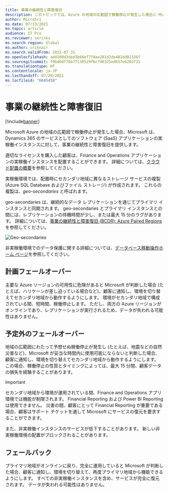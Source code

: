 ```yaml
---
title: 事業の継続性と障害復旧
description: このトピックでは、Azure の地域の広範囲で稼働停止が発生した場合に Microsoft が Microsoft Dynamics 365 SaaS アプリケーション の実稼働インスタンスに対して提供する、事業の継続性と障害復旧について説明します。
author: MicroSri
ms.date: 07/13/2021
ms.topic: article
audience: IT Pro
ms.reviewer: sericks
ms.search.region: Global
ms.author: sriknair
ms.search.validFrom: 2021-07-31
ms.openlocfilehash: ae0180d3ded3b66ef7f8ae201d2de481dd01336f
ms.sourcegitcommit: f9b40df70a77136529fbc790325ed657eb203731
ms.translationtype: HT
ms.contentlocale: ja-JP
ms.lasthandoff: 07/20/2021
ms.locfileid: "6645458"
---
```

# <a name="business-continuity-and-disaster-recovery"></a>事業の継続性と障害復旧

[!include[banner](../includes/banner.md)]

Microsoft Azure の地域の広範囲で稼働停止が発生した場合、Microsoft は、Dynamics 365 のサービスとしてのソフトウェア (SaaS) アプリケーションの実稼働インスタンスに対して、事業の継続性と障害復旧を提供します。

適切なライセンスを購入した顧客は、Finance and Operations アプリケーションの実稼働インスタンスを配置することができます。 詳細については、[クラウド配置の概要](../deployment/cloud-deployment-overview.md)を参照してください。

実稼働環境では、配置時にセカンダリ地域に異なるストレージ サービスの複製 (Azure SQL Database およびファイル ストレージ) が作成されます。 これらの複製は、*geo-secondaries* と呼ばれます。

geo-secondaries は、継続的なデータ レプリケーションを通じてプライマリ インスタンスと同期されます。 geo-secondaries とプライマリ インスタンスとの間には、レプリケーションの待機時間が少し、または最大 15 分のラグがあります。 詳細については、[事業の継続性と障害復旧 (BCDR): Azure Paired Regions](/azure/best-practices-availability-paired-regions) を参照してください。

![Geo-secondaries](media/Finance-and-Operations-apps.png)

非実稼働環境でのデータ保護に関する詳細については、[データベース移動操作ホーム ページ](../database/dbmovement-operations.md)を参照してください。

## <a name="planned-failover"></a>計画フェールオーバー

主要な Azure リージョンの可用性に危険があると Microsoft が判断した場合 (たとえば、ハリケーンが差し迫っている場合など)、顧客に通知し、環境を切り替えてセカンダリ地域から動作するようにします。 環境がセカンダリ地域で構成されている間、短時間、稼働停止します。 ただし、両方の Azure リージョンがオンラインであり、レプリケーションが実行されるため、データが失われる可能性はありません。

## <a name="unplanned-failover"></a>予定外のフェールオーバー

地域の広範囲にわたって予想せぬ稼働停止が発生し (たとえば、地震などの自然災害など)、Microsoft が妥当な時間内に使用可能にならないと判断した場合、顧客に通知し、環境を切り替えてセカンダリ地域から動作するようにします。 この場合、稼働停止の性質とタイミングによっては、最大 15 分間、顧客データの損失を経験することがあります。

> [!IMPORTANT]
> セカンダリ地域から環境が運用されている間、Finance and Operations アプリ環境では機能が制限されます。 Financial Reporting および Power BI Reporting は使用できません。 災害の間、顧客にとって Financial Reporting が重要である場合、顧客はサポート チケットを通して Microsoft にサービスの復元を要求することができます。
>
> また、非実稼働インスタンスのサービスが低下することがあります。 新しい非実稼働環境の配置がブロックされることがあります。

## <a name="failback"></a>フェールバック

プライマリ地域がオンラインに戻り、完全に運用していると Microsoft が判断した場合、顧客に通知し、環境を切り替えて、再度プライマリ地域から機能できるようにします。 すべての非実稼働インスタンスを含め、サービスが完全に復元されます。 データが失われる可能性はありません。
